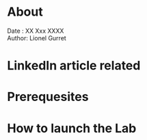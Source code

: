 # About
Date : XX Xxx XXXX  
Author: Lionel Gurret
# LinkedIn article related
# Prerequesites
# How to launch the Lab
